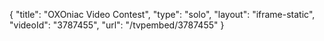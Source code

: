 {
    "title": "OXOniac Video Contest",
    "type": "solo",
    "layout": "iframe-static",
    "videoId": "3787455",
    "url": "\/tvpembed\/3787455"
}